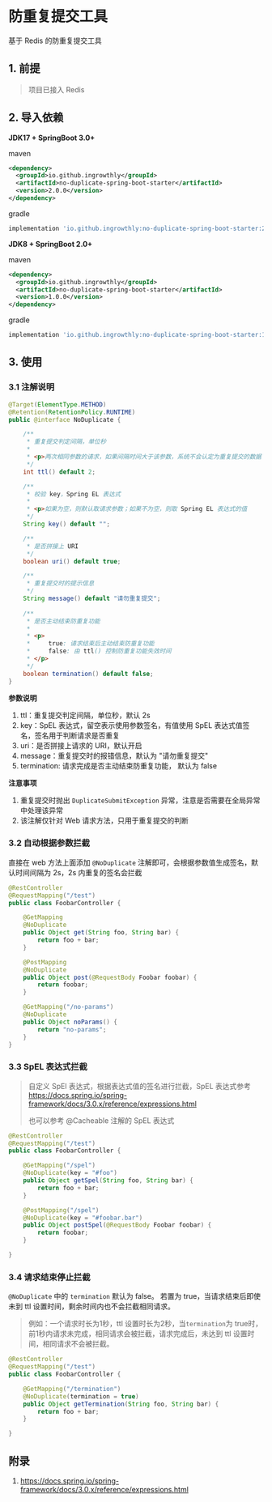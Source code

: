 # 防重复提交工具

基于 Redis 的防重复提交工具

## 1. 前提
> 项目已接入 Redis

## 2. 导入依赖

**JDK17 + SpringBoot 3.0+**

maven
```xml
<dependency>
  <groupId>io.github.ingrowthly</groupId>
  <artifactId>no-duplicate-spring-boot-starter</artifactId>
  <version>2.0.0</version>
</dependency>
```

gradle
```groovy
implementation 'io.github.ingrowthly:no-duplicate-spring-boot-starter:2.0.0'
```

**JDK8 + SpringBoot 2.0+**

maven
```xml
<dependency>
  <groupId>io.github.ingrowthly</groupId>
  <artifactId>no-duplicate-spring-boot-starter</artifactId>
  <version>1.0.0</version>
</dependency>
```

gradle
```groovy
implementation 'io.github.ingrowthly:no-duplicate-spring-boot-starter:1.0.0'
```
## 3. 使用

### 3.1 注解说明

```java
@Target(ElementType.METHOD)
@Retention(RetentionPolicy.RUNTIME)
public @interface NoDuplicate {

    /**
     * 重复提交判定间隔，单位秒
     *
     * <p>两次相同参数的请求，如果间隔时间大于该参数，系统不会认定为重复提交的数据
     */
    int ttl() default 2;

    /**
     * 校验 key，Spring EL 表达式
     *
     * <p>如果为空，则默认取请求参数；如果不为空，则取 Spring EL 表达式的值
     */
    String key() default "";

    /**
     * 是否拼接上 URI
     */
    boolean uri() default true;

    /**
     * 重复提交时的提示信息
     */
    String message() default "请勿重复提交";
    
    /**
     * 是否主动结束防重复功能
     *
     * <p>
     *     true: 请求结束后主动结束防重复功能
     *     false: 由 ttl() 控制防重复功能失效时间
     * </p>
     */
    boolean termination() default false;
}

```
**参数说明**
1. ttl：重复提交判定间隔，单位秒，默认 2s
2. key：SpEL 表达式，留空表示使用参数签名，有值使用 SpEL 表达式值签名，签名用于判断请求是否重复
3. uri：是否拼接上请求的 URI，默认开启
4. message：重复提交时的报错信息，默认为 "请勿重复提交"
5. termination: 请求完成是否主动结束防重复功能， 默认为 false

**注意事项**
1. 重复提交时抛出 `DuplicateSubmitException` 异常，注意是否需要在全局异常中处理该异常
2. 该注解仅针对 Web 请求方法，只用于重复提交的判断

### 3.2 自动根据参数拦截

直接在 web 方法上面添加 `@NoDuplicate` 注解即可，会根据参数值生成签名，默认时间间隔为 2s，2s 内重复的签名会拦截

```java
@RestController
@RequestMapping("/test")
public class FoobarController {

    @GetMapping
    @NoDuplicate
    public Object get(String foo, String bar) {
        return foo + bar;
    }

    @PostMapping
    @NoDuplicate
    public Object post(@RequestBody Foobar foobar) {
        return foobar;
    }

    @GetMapping("/no-params")
    @NoDuplicate
    public Object noParams() {
        return "no-params";
    }
}

```

### 3.3 SpEL 表达式拦截

> 自定义 SpEl 表达式，根据表达式值的签名进行拦截，SpEL 表达式参考 https://docs.spring.io/spring-framework/docs/3.0.x/reference/expressions.html
> 
> 也可以参考 @Cacheable 注解的 SpEL 表达式

```java
@RestController
@RequestMapping("/test")
public class FoobarController {

    @GetMapping("/spel")
    @NoDuplicate(key = "#foo")
    public Object getSpel(String foo, String bar) {
        return foo + bar;
    }

    @PostMapping("/spel")
    @NoDuplicate(key = "#foobar.bar")
    public Object postSpel(@RequestBody Foobar foobar) {
        return foobar;
    }

}

```

### 3.4 请求结束停止拦截
`@NoDuplicate` 中的 `termination` 默认为 false。 若置为 true，当请求结束后即使未到 ttl 设置时间，剩余时间内也不会拦截相同请求。
> 例如：一个请求时长为1秒，ttl 设置时长为2秒，当`termination`为 true时，前1秒内请求未完成，相同请求会被拦截，请求完成后，未达到 ttl 设置时间，相同请求不会被拦截。
```java
@RestController
@RequestMapping("/test")
public class FoobarController {

    @GetMapping("/termination")
    @NoDuplicate(termination = true)
    public Object getTermination(String foo, String bar) {
        return foo + bar;
    }

}
```

## 附录
1. https://docs.spring.io/spring-framework/docs/3.0.x/reference/expressions.html
